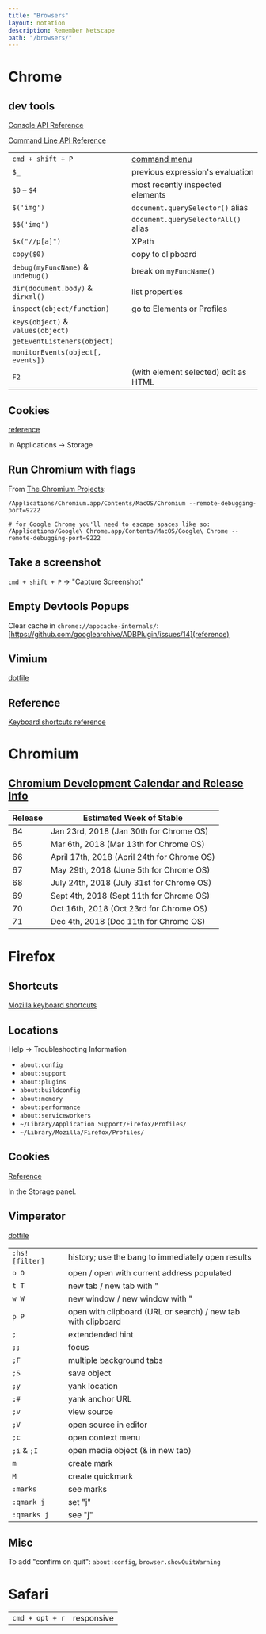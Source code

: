 ```yaml
---
title: "Browsers"
layout: notation
description: Remember Netscape
path: "/browsers/"
---
```


# Chrome

## dev tools

[Console API Reference](https://developers.google.com/web/tools/chrome-devtools/console/console-reference)

[Command Line API Reference](https://developers.google.com/web/tools/chrome-devtools/console/command-line-reference)

|||
|-|-|
`cmd + shift + P` | [command menu](https://developers.google.com/web/tools/chrome-devtools/ui#command-menu)
`$_` | previous expression's evaluation
`$0` – `$4` | most recently inspected elements
`$('img')` | `document.querySelector()` alias
`$$('img')` | `document.querySelectorAll()` alias
`$x("//p[a]")` | XPath
`copy($0)` | copy to clipboard
`debug(myFuncName)` & `undebug()` | break on `myFuncName()`
`dir(document.body)` & `dirxml()` | list properties
`inspect(object/function)` | go to Elements or Profiles
`keys(object)` & `values(object)` |
`getEventListeners(object)` |
`monitorEvents(object[, events])` |
`F2` | (with element selected) edit as HTML

## Cookies

[reference](https://developers.google.com/web/tools/chrome-devtools/manage-data/cookies)

In Applications -> Storage

## Run Chromium with flags

From [The Chromium Projects](http://www.chromium.org/developers/how-tos/run-chromium-with-flags):

```
/Applications/Chromium.app/Contents/MacOS/Chromium --remote-debugging-port=9222

# for Google Chrome you'll need to escape spaces like so:
/Applications/Google\ Chrome.app/Contents/MacOS/Google\ Chrome --remote-debugging-port=9222
```

## Take a screenshot

`cmd + shift + P` -> "Capture Screenshot"

## Empty Devtools Popups

Clear cache in `chrome://appcache-internals/`: [https://github.com/googlearchive/ADBPlugin/issues/14](reference) 

## Vimium

[dotfile](https://raw.githubusercontent.com/cozywigwam/dotfiles/master/.vimium)

## Reference

[Keyboard shortcuts reference](https://developers.google.com/web/tools/chrome-devtools/shortcuts)

# Chromium

## [Chromium Development Calendar and Release Info](https://www.chromium.org/developers/calendar)

| Release | 	 Estimated Week of Stable               |
|---------|---------------------------------------------|
|      64 | Jan 23rd, 2018 (Jan 30th for Chrome OS)     |
|      65 | Mar 6th, 2018 (Mar 13th for Chrome OS)      |
|      66 | April 17th, 2018 (April 24th for Chrome OS) |
|      67 | May 29th, 2018 (June 5th for Chrome OS)     |
|      68 | July 24th, 2018 (July 31st for Chrome OS)   |
|      69 | Sept 4th, 2018 (Sept 11th for Chrome OS)    |
|      70 | Oct 16th, 2018 (Oct 23rd for Chrome OS)     |
|      71 | Dec 4th, 2018 (Dec 11th for Chrome OS)      |

# Firefox

## Shortcuts

[Mozilla keyboard shortcuts](https://developer.mozilla.org/en-US/docs/Tools/Keyboard_shortcuts)

## Locations

Help -> Troubleshooting Information

- `about:config`
- `about:support`
- `about:plugins`
- `about:buildconfig`
- `about:memory`
- `about:performance`
- `about:serviceworkers`
- `~/Library/Application Support/Firefox/Profiles/`
- `~/Library/Mozilla/Firefox/Profiles/`

## Cookies

[Reference](https://developer.mozilla.org/en-US/docs/Tools/Storage_Inspector#Cookies)

In the Storage panel.


## Vimperator

[dotfile](https://raw.githubusercontent.com/cozywigwam/dotfiles/master/.vimperatorrc)

|||
|-|-|
`:hs! [filter]` | history; use the bang to immediately open results
`o O` | open / open with current address populated
`t T` | new tab / new tab with "
`w W` | new window / new window with "
`p P` | open with clipboard (URL or search) / new tab with clipboard
`;` | extendended hint
`;;` | focus
`;F` | multiple background tabs
`;S` | save object
`;y` | yank location
`;#` | yank anchor URL
`;v` | view source
`;V` | open source in editor
`;c` | open context menu
`;i` & `;I` | open media object (& in new tab)
`m` | create mark
`M` | create quickmark
`:marks` | see marks
`:qmark j` | set "j"
`:qmarks j` | see "j"


## Misc

To add "confirm on quit": `about:config`, `browser.showQuitWarning`




# Safari

|||
|-|-|
`cmd + opt + r` | responsive
